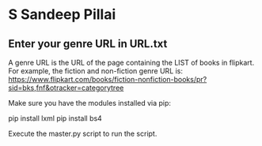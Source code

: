 # S Sandeep Pillai

## Enter your genre URL in URL.txt

A genre URL is the URL of the page containing the LIST of books in flipkart.
For example, the fiction and non-fiction genre URL is: 
https://www.flipkart.com/books/fiction-nonfiction-books/pr?sid=bks,fnf&otracker=categorytree


Make sure you have the modules installed via pip:


pip install lxml
pip install bs4


Execute the master.py script to run the script.

